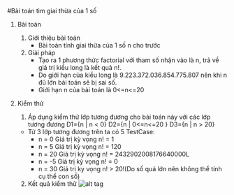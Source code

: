 #Bài toán tìm giai thừa của 1 số

1. Bài toán
	1. Giới thiệu bài toán
		- Bài toán tính giai thừa của 1 số n cho trước
	2. Giải pháp
		- Tạo ra 1 phương thức factorial với tham số nhận vào là n, trả về giá trị kiểu long là kết quả n!.
		- Do giới hạn của kiểu long là 9.223.372.036.854.775.807 nên khi n đủ lớn bài toán sẽ bị sai số.
		- Giới hạn n của bài toán là 0<=n<=20
2. Kiểm thử
	1. Áp dụng kiểm thử lớp tương đương cho bài toán này với các lớp tương đương
	D1={n | n < 0}
	D2={n | 0<=n<=20 }
	D3={n | n > 20}

	 - Từ 3 lớp tương đương trên ta có 5 TestCase:
		+ n = 0 Giá trị kỳ vọng n! = 1
		+ n = 5 Giá trị kỳ vọng n! = 120
		+ n = 20 Giá trị kỳ vọng n! = 2432902008176640000L
		+ n = -5 Giá trị kỳ vọng n! = 0
		+ n = 30 Giá trị ky vọng n! > 20!(Do số quá lớn nên không thể tính cụ thể con số)
	2. Kết quả kiểm thử
	![alt tag](https://github.com/longdt03/int3117-2016/blob/master/DangThanhLong/BT1/TestResult.PNG)